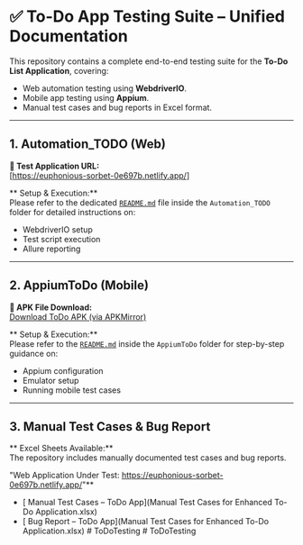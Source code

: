 # ✅ To-Do App Testing Suite – Unified Documentation

This repository contains a complete end-to-end testing suite for the **To-Do List Application**, covering:

- Web automation testing using **WebdriverIO**.
- Mobile app testing using **Appium**.
- Manual test cases and bug reports in Excel format.

---

## 1. Automation_TODO (Web)

**🔗 Test Application URL:**  
[https://euphonious-sorbet-0e697b.netlify.app/]

** Setup & Execution:**  
Please refer to the dedicated [`README.md`](./Automation_TODO/README.md) file inside the `Automation_TODO` folder for detailed instructions on:

- WebdriverIO setup
- Test script execution
- Allure reporting

---

## 2. AppiumToDo (Mobile)

**🔗 APK File Download:**  
[Download ToDo APK (via APKMirror)](https://www.apkmirror.com/apk/doist/todoist-to-do-lists-for-task-management-errands-wear-os/todoist-to-do-lists-for-task-management-errands-wear-os-w11433-release/)

** Setup & Execution:**  
Please refer to the [`README.md`](./AppiumToDo/README.md) inside the `AppiumToDo` folder for step-by-step guidance on:

- Appium configuration
- Emulator setup
- Running mobile test cases

---

##  3. Manual Test Cases & Bug Report

** Excel Sheets Available:**  
The repository includes manually documented test cases and bug reports.

"Web Application Under Test:
https://euphonious-sorbet-0e697b.netlify.app/"**

- [ Manual Test Cases – ToDo App](Manual Test Cases for Enhanced To-Do Application.xlsx)
- [ Bug Report – ToDo App](Manual Test Cases for Enhanced To-Do Application.xlsx)
#   T o D o T e s t i n g  
 #   T o D o T e s t i n g  
 